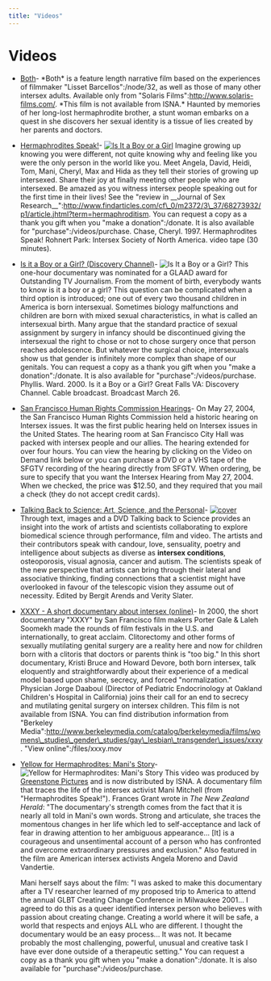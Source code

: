 ```yaml
---
title: "Videos"
---
```


# Videos


*   [Both][1]\- \*Both\* is a feature length narrative film based on the experiences of filmmaker "Lisset Barcellos":/node/32, as well as those of many other intersex adults. Available only from "Solaris Films":http://www.solaris-films.com/. \*This film is not available from ISNA.\* Haunted by memories of her long-lost hermaphrodite brother, a stunt woman embarks on a quest in she discovers her sexual identity is a tissue of lies created by her parents and doctors.
*   [Hermaphrodites Speak!][2]\- [![Is It a Boy or a Girl](/img/store/herms-group.jpg)][3] Imagine growing up knowing you were different, not quite knowing why and feeling like you were the only person in the world like you. Meet Angela, David, Heidi, Tom, Mani, Cheryl, Max and Hida as they tell their stories of growing up intersexed. Share their joy at finally meeting other people who are intersexed. Be amazed as you witness intersex people speaking out for the first time in their lives! See the "review in \_\_Journal of Sex Research\_\_":http://www.findarticles.com/cf\_0/m2372/3\_37/68273932/p1/article.jhtml?term=hermaphroditism. You can request a copy as a thank you gift when you "make a donation":/donate. It is also available for "purchase":/videos/purchase. Chase, Cheryl. 1997. Hermaphrodites Speak! Rohnert Park: Intersex Society of North America. video tape (30 minutes).
*   [Is it a Boy or a Girl? (Discovery Channel)][4]\- ![Is It a Boy or a Girl?](/img/books/discovery.jpg) This one-hour documentary was nominated for a GLAAD award for Outstanding TV Journalism. From the moment of birth, everybody wants to know is it a boy or a girl? This question can be complicated when a third option is introduced; one out of every two thousand children in America is born intersexual. Sometimes biology malfunctions and children are born with mixed sexual characteristics, in what is called an intersexual birth. Many argue that the standard practice of sexual assignment by surgery in infancy should be discontinued giving the intersexual the right to chose or not to chose surgery once that person reaches adolescence. But whatever the surgical choice, intersexuals show us that gender is infinitely more complex than shape of our genitals. You can request a copy as a thank you gift when you "make a donation":/donate. It is also available for "purchase":/videos/purchase. Phyllis. Ward. 2000. Is it a Boy or a Girl? Great Falls VA: Discovery Channel. Cable broadcast. Broadcast March 26.
*   [San Francisco Human Rights Commission Hearings][5]\- On May 27, 2004, the San Francisco Human Rights Commission held a historic hearing on Intersex issues. It was the first public hearing held on Intersex issues in the United States. The hearing room at San Francisco City Hall was packed with intersex people and our allies. The hearing extended for over four hours. You can view the hearing by clicking on the Video on Demand link below or you can purchase a DVD or a VHS tape of the SFGTV recording of the hearing directly from SFGTV. When ordering, be sure to specify that you want the Intersex Hearing from May 27, 2004. When we checked, the price was $12.50, and they required that you mail a check (they do not accept credit cards).
*   [Talking Back to Science: Art, Science, and the Personal][6]\- [![cover](/img/books/talkingback.jpg)][7] Through text, images and a DVD Talking back to Science provides an insight into the work of artists and scientists collaborating to explore biomedical science through performance, film and video. The artists and their contributors speak with candour, love, sensuality, poetry and intelligence about subjects as diverse as **intersex conditions**, osteoporosis, visual agnosia, cancer and autism. The scientists speak of the new perspective that artists can bring through their lateral and associative thinking, finding connections that a scientist might have overlooked in favour of the telescopic vision they assume out of necessity. Edited by Bergit Arends and Verity Slater.
*   [XXXY - A short documentary about intersex (online)][8]\- In 2000, the short documentary "XXXY" by San Francisco film makers Porter Gale & Laleh Soomekh made the rounds of film festivals in the U.S. and internationally, to great acclaim. Clitorectomy and other forms of sexually mutilating genital surgery are a reality here and now for children born with a clitoris that doctors or parents think is "too big." In this short documentary, Kristi Bruce and Howard Devore, both born intersex, talk eloquently and straightforwardly about their experience of a medical model based upon shame, secrecy, and forced "normalization." Physician Jorge Daaboul (Director of Pediatric Endocrinology at Oakland Children's Hospital in California) joins their call for an end to secrecy and mutilating genital surgery on intersex children. This film is not available from ISNA. You can find distribution information from "Berkeley Media":http://www.berkeleymedia.com/catalog/berkeleymedia/films/womens\_studies\_gender\_studies/gay\_lesbian\_transgender\_issues/xxxy. "View online":/files/xxxy.mov
*   [Yellow for Hermaphrodites: Mani's Story][9]\- ![Yellow for Hermaphrodites: Mani's Story](/img/store/manistory_c.jpg) This video was produced by [Greenstone Pictures][10] and is now distributed by ISNA. A documentary film that traces the life of the intersex activist Mani Mitchell (from "Hermaphrodites Speak!"). Frances Grant wrote in _The New Zealand Herald_: "The documentary's strength comes from the fact that it is nearly all told in Mani's own words. Strong and articulate, she traces the momentous changes in her life which led to self-acceptance and lack of fear in drawing attention to her ambiguous appearance... \[It\] is a courageous and unsentimental account of a person who has confronted and overcome extraordinary pressures and exclusion." Also featured in the film are American intersex activists Angela Moreno and David Vandertie. 
    
    Mani herself says about the film: "I was asked to make this documentary after a TV researcher learned of my proposed trip to America to attend the annual GLBT Creating Change Conference in Milwaukee 2001... I agreed to do this as a queer identified intersex person who believes with passion about creating change. Creating a world where it will be safe, a world that respects and enjoys ALL who are different. I thought the documentary would be an easy process... It was not. It became probably the most challenging, powerful, unusual and creative task I have ever done outside of a therapeutic setting." You can request a copy as a thank you gift when you "make a donation":/donate. It is also available for "purchase":/videos/purchase.


[1]: /videos/both
[2]: /videos/hermaphrodites_speak
[3]: /donate
[4]: /videos/boy_or_girl
[5]: /videos/sf_hrc_hearing
[6]: /books/talking_back
[7]: http://www.cornerhouse.co.uk/publications/search.asp?all=yes&sk=talking+back&x=0&y=0
[8]: /videos/xxxy
[9]: /videos/mani
[10]: http://www.greenstonepictures.com
